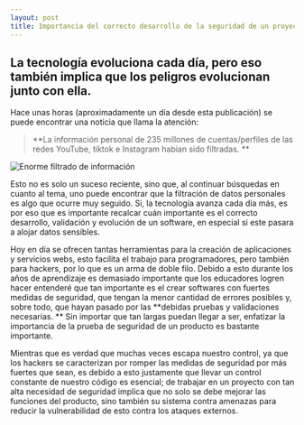 ```yaml
---
layout: post
title: Importancia del correcto desarrollo de la seguridad de un proyecto en la actualidad
---
```

## La tecnología evoluciona cada día, pero eso también implica que los peligros evolucionan junto con ella.
Hace unas horas (aproximadamente un día desde esta publicación) se puede encontrar una noticia que llama la atención: 
>**La información personal de 235 millones de cuentas/perfiles de las redes YouTube, tiktok e Instagram habían sido filtradas. ** 

![Enorme filtrado de información](https://www.adslzone.net/app/uploads-adslzone.net/2020/08/instagram-tiktok-youtube-filtracion-datos-930x487.jpg)

Esto no es solo un suceso reciente, sino que, al continuar búsquedas en cuanto al tema, uno puede encontrar que la filtración de datos personales es algo que ocurre muy seguido. Si, la tecnología avanza cada día más, es por eso que es importante recalcar cuán importante es el correcto desarrollo, validación y evolución de un software, en especial si este pasara a alojar datos sensibles.

Hoy en día se ofrecen tantas herramientas para la creación de aplicaciones y servicios webs, esto facilita el trabajo para programadores, pero también para hackers, por lo que es un arma de doble filo. Debido a esto durante los años de aprendizaje es demasiado importante que los educadores logren hacer entenderé que tan importante es el crear softwares con fuertes medidas de seguridad, que tengan la menor cantidad de errores posibles y, sobre todo, que hayan pasado por las **debidas pruebas y validaciones necesarias. ** Sin importar que tan largas puedan llegar a ser, enfatizar la importancia de la prueba de seguridad de un producto es bastante importante.

Mientras que es verdad que muchas veces escapa nuestro control, ya que los hackers se caracterizan por romper las medidas de seguridad por más fuertes que sean, es debido a esto justamente que llevar un control constante de nuestro código es esencial; de trabajar en un proyecto con tan alta necesidad de seguridad implica que no solo se debe mejorar las funciones del producto, sino también su sistema contra amenazas para reducir la vulnerabilidad de esto contra los ataques externos.
